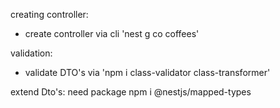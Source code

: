 creating controller:
- create controller via cli 'nest g co coffees'

validation:
- validate DTO's via 'npm i class-validator class-transformer'

extend Dto's:
need package npm i @nestjs/mapped-types
